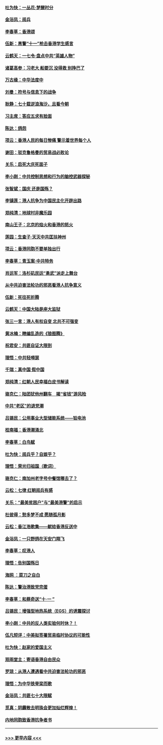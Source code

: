 #### [吐为快：一丛花‧梦醒时分](../pages/nsc993/n11567491.md?t=10050122) 
#### [金浴凤：阅兵](../pages/nsc993/n11567454.md?t=10050122) 
#### [李春草：香港颂](../pages/nsc993/n11567444.md?t=10050122) 
#### [伍新：黑警“十一”枪击香港学生感言](../pages/nsc993/n11567426.md?t=10050122) 
#### [云鹤天：一七令‧盘点中共“英雄人物”](../pages/nsc993/n11567091.md?t=10050122) 
#### [诸葛高参：习老大 船要沉 没得救 别挣巴了](../pages/nsc993/n11566976.md?t=10050122) 
#### [万古缘：中华法度中](../pages/nsc993/n11566726.md?t=10050122) 
#### [刘曼：符号与信息下的战争](../pages/nsc993/n11564655.md?t=10050122) 
#### [耿静：七十载逆浪淘沙，且看今朝](../pages/nsc993/n11564520.md?t=10050122) 
#### [习主席：答应五求有脸面](../pages/nsc993/n11563953.md?t=10050122) 
#### [陈达：鸽怨](../pages/nsc993/n11561879.md?t=10050122) 
#### [项云：香港人民的每日惨痛  警示着世界每个人](../pages/nsc993/n11559273.md?t=10050122) 
#### [谢田：驳克鲁格曼的贸易战必败论](../pages/nsc993/n11555840.md?t=10050122) 
#### [关乐：启死大庆死面子](../pages/nsc993/n11556823.md?t=10050122) 
#### [李小刚：中共控制思想和行为的脑控武器探秘](../pages/nsc993/n11556776.md?t=10050122) 
#### [张智斌：国庆  还是国殇？](../pages/nsc993/n11556617.md?t=10050122) 
#### [李镇莲：港人抗争为中国民主化开辟出路](../pages/nsc993/n11556570.md?t=10050122) 
#### [郑纯清：地球村非魔乐园](../pages/nsc993/n11555415.md?t=10050122) 
#### [南山王子：北京的焰火和香港的怒火](../pages/nsc993/n11555318.md?t=10050122) 
#### [莲园：生查子·天灭中共匡扶神州](../pages/nsc993/n11555302.md?t=10050122) 
#### [项云：香港同胞不要单独出行](../pages/nsc993/n11555276.md?t=10050122) 
#### [李春草：青玉案‧中共特务](../pages/nsc993/n11552356.md?t=10050122) 
#### [肖运军：洛杉矶民运“勇武”派走上舞台](../pages/nsc993/n11551595.md?t=10050122) 
#### [从中共迫害法轮功的邪恶看港人抗争意义](../pages/nsc993/n11540858.md?t=10050122) 
#### [伍新：死往死折腾](../pages/nsc993/n11550174.md?t=10050122) 
#### [云鹤天：中国大陆是座大监狱](../pages/nsc993/n11550155.md?t=10050122) 
#### [张三一言：港人有权自变 北共不可强变](../pages/nsc993/n11550132.md?t=10050122) 
#### [黄冰楠：瞎编乱造的《狼图腾》](../pages/nsc993/n11550082.md?t=10050122) 
#### [祝君安：共匪自证大限到](../pages/nsc993/n11550041.md?t=10050122) 
#### [理悟：中共轻嘚瑟](../pages/nsc993/n11547978.md?t=10050122) 
#### [千瑞：真中国 假中国](../pages/nsc993/n11547865.md?t=10050122) 
#### [郑纯清：红朝人民幸福白皮书解读](../pages/nsc993/n11547499.md?t=10050122) 
#### [骆克仁：陆团犹他州翻车　揭“省钱”游风险](../pages/nsc993/n11546977.md?t=10050122) 
#### [中共“老区”的退党潮](../pages/nsc993/n11545995.md?t=10050122) 
#### [吕锡民：公用事业大型储能系统——铅电池](../pages/nsc993/n11545701.md?t=10050122) 
#### [桂南福：香港潮涌北](../pages/nsc993/n11545682.md?t=10050122) 
#### [李春草：白鸟赋](../pages/nsc993/n11545663.md?t=10050122) 
#### [吐为快：阅兵乎？自娱乎？](../pages/nsc993/n11545625.md?t=10050122) 
#### [理悟：荣光归祖国（歌词）](../pages/nsc993/n11545616.md?t=10050122) 
#### [骆克仁：南加州老字号中餐馆哪去了？](../pages/nsc993/n11545120.md?t=10050122) 
#### [云松：七律 红朝阅兵有感](../pages/nsc993/n11542394.md?t=10050122) 
#### [关乐：“最美贫困户”与“最美港警”的启示](../pages/nsc993/n11542252.md?t=10050122) 
#### [杜彼得：愁多梦不成 愿随孤月影](../pages/nsc993/n11540296.md?t=10050122) 
#### [云松：香江浩歌集——献给香港反送中](../pages/nsc993/n11540149.md?t=10050122) 
#### [金浴凤：一只野鸽在天安门翔飞](../pages/nsc993/n11540280.md?t=10050122) 
#### [李春草：叹港人](../pages/nsc993/n11540119.md?t=10050122) 
#### [理悟：告别国殇日](../pages/nsc993/n11539610.md?t=10050122) 
#### [海网 ：菜刀之自白](../pages/nsc993/n11539597.md?t=10050122) 
#### [陈达：警治港致党完蛋](../pages/nsc993/n11538127.md?t=10050122) 
#### [李春草：和蔡奇送“十·一 ”](../pages/nsc993/n11537810.md?t=10050122) 
#### [吕锡民：增强型地热系统（EGS）的诱震探讨](../pages/nsc993/n11537765.md?t=10050122) 
#### [李小刚：中共的反人类实验何时休？！](../pages/nsc993/n11537669.md?t=10050122) 
#### [伍凡短评：中美拟签署贸易临时协议的可能性](../pages/nsc993/n11536773.md?t=10050122) 
#### [吐为快：赵家的爱国主义](../pages/nsc993/n11536750.md?t=10050122) 
#### [观雨堂主：寄语香港自由民众](../pages/nsc993/n11536735.md?t=10050122) 
#### [罗琼：从港人遭遇看中共迫害法轮功的邪恶](../pages/nsc993/n11507862.md?t=10050122) 
#### [理悟：为中华铁脊梁而歌](../pages/nsc993/n11534458.md?t=10050122) 
#### [金浴凤：共匪七十大限赋](../pages/nsc993/n11534434.md?t=10050122) 
#### [觅真：阴霾散去明珠会更加灿烂辉煌！](../pages/nsc993/n11531858.md?t=10050122) 
#### [内地同胞致香港抗争者书](../pages/nsc993/n11531645.md?t=10050122) 

----
#### [ >>> 更早内容 <<< ](../indexes/nsc993-earlier.md)
